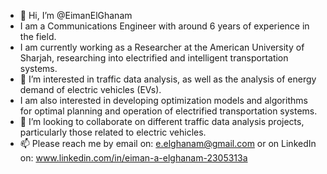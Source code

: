 - 👋 Hi, I’m @EimanElGhanam
- I am a Communications Engineer with around 6 years of experience in the field. 
- I am currently working as a Researcher at the American University of Sharjah, researching into electrified and intelligent transportation systems.
- 👀 I’m interested in traffic data analysis, as well as the analysis of energy demand of electric vehicles (EVs). 
- I am also interested in developing optimization models and algorithms for optimal planning and operation of electrified transportation systems.
- 💞️ I’m looking to collaborate on different traffic data analysis projects, particularly those related to electric vehicles. 
- 📫 Please reach me by email on: e.elghanam@gmail.com or on LinkedIn on: www.linkedin.com/in/eiman-a-elghanam-2305313a

<!---
EimanElGhanam/EimanElGhanam is a ✨ special ✨ repository because its `README.md` (this file) appears on your GitHub profile.
You can click the Preview link to take a look at your changes.
--->
